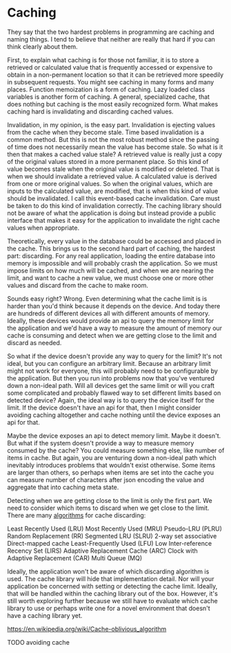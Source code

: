 # Caching

They say that the two hardest problems in programming are caching and naming
things. I tend to believe that neither are really that hard if you can think
clearly about them.

First, to explain what caching is for those not familiar, it is to store a
retrieved or calculated value that is frequently accessed or expensive to obtain
in a non-permanent location so that it can be retrieved more speedily in
subsequent requests. You might see caching in many forms and many places.
Function memoization is a form of caching. Lazy loaded class variables is
another form of caching. A general, specialized cache, that does nothing but
caching is the most easily recognized form. What makes caching hard is
invalidating and discarding cached values.

Invalidation, in my opinion, is the easy part. Invalidation is ejecting values
from the cache when they become stale. Time based invalidation is a common
method. But this is not the most robust method since the passing of time does
not necessarily mean the value has become stale. So what is it then that makes a
cached value stale? A retrieved value is really just a copy of the original
values stored in a more permanent place. So this kind of value becomes stale
when the original value is modified or deleted. That is when we should
invalidate a retrieved value. A calculated value is derived from one or more
original values. So when the original values, which are inputs to the calculated
value, are modified, that is when this kind of value should be invalidated. I
call this event-based cache invalidation. Care must be taken to do this kind of
invalidation correctly. The caching library should not be aware of what the
application is doing but instead provide a public interface that makes it easy
for the application to invalidate the right cache values when appropriate.

Theoretically, every value in the database could be accessed and placed in the
cache. This brings us to the second hard part of caching, the hardest part:
discarding. For any real application, loading the entire database into memory is
impossible and will probably crash the application. So we must impose limits on
how much will be cached, and when we are nearing the limit, and want to cache a
new value, we must choose one or more other values and discard from the cache to
make room.

Sounds easy right? Wrong. Even determining what the cache limit is is harder
than you'd think because it depends on the device. And today there are hundreds
of different devices all with different amounts of memory. Ideally, these
devices would provide an api to query the memory limit for the application and
we'd have a way to measure the amount of memory our cache is consuming and
detect when we are getting close to the limit and discard as needed.

So what if the device doesn't provide any way to query for the limit? It's not
ideal, but you can configure an arbitrary limit. Because an arbitrary limit
might not work for everyone, this will probably need to be configurable by the
application. But then you run into problems now that you've ventured down a
non-ideal path. Will all devices get the same limit or will you craft some
complicated and probably flawed way to set different limits based on detected
device? Again, the ideal way is to query the device itself for the limit. If the
device doesn't have an api for that, then I might consider avoiding caching
altogether and cache nothing until the device exposes an api for that.

Maybe the device exposes an api to detect memory limit. Maybe it doesn't. But
what if the system doesn't provide a way to measure memory consumed by the
cache? You could measure something else, like number of items in cache. But
again, you are venturing down a non-ideal path which inevitably introduces
problems that wouldn't exist otherwise. Some items are larger than others, so
perhaps when items are set into the cache you can measure number of characters
after json encoding the value and aggregate that into caching meta state.

Detecting when we are getting close to the limit is only the first part. We need
to consider which items to discard when we get close to the limit. There are
many [algorithms](https://en.wikipedia.org/wiki/Cache_algorithms) for cache
discarding:

Least Recently Used (LRU)
Most Recently Used (MRU)
Pseudo-LRU (PLRU)
Random Replacement (RR)
Segmented LRU (SLRU)
2-way set associative
Direct-mapped cache
Least-Frequently Used (LFU)
Low Inter-reference Recency Set (LIRS)
Adaptive Replacement Cache (ARC)
Clock with Adaptive Replacement (CAR)
Multi Queue (MQ)

Ideally, the application won't be aware of which discarding algorithm is
used. The cache library will hide that implementation detail. Nor will your
application be concerned with setting or detecting the cache limit. Ideally,
that will be handled within the caching library out of the box. However, it's
still worth exploring further because we still have to evaluate which cache
library to use or perhaps write one for a novel environment that doesn't have a
caching library yet.

https://en.wikipedia.org/wiki/Cache-oblivious_algorithm

TODO avoiding cache
